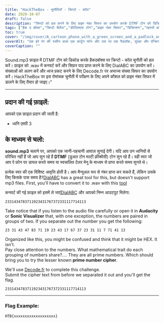 ```yaml
---
title: "HackTheBox - चुनौतियाँ - क्रिप्टो - कॉल"
date: 2020-10-07
draft: false
description: "क्रिप्टो को हल करने के लिए प्राइम नंबर सिफर का उपयोग करके DTMF टोन को डिक्रिप्ट करना सीखें - HackTheBox पर कॉल चुनौती।"
tags: ["हैक द बॉक्स","क्रिप्टो चैलेंज","डीटीएमएफ टोन","प्राइम नंबर सिफर","डिक्रिप्शन","रहस्यों को सुलझाना","क्रिप्टोग्राफी","ऑडियो रूपांतरण","डायलएबीसी","डीकोड.एफआर","डब्ल्यूएवी","एमपी 3","आवृत्ति","गणितीय विशेषता","झंडा","धृष्टता","सोनिक विज़ुअलाइज़र","नंबर","स्वचालित टेलर मेनू","पे फोन"]
toc: true
cover: "/img/cover/A_cartoon_phone_with_a_green_screen_and_a_padlock_on_it.png"
coverAlt: "एक हरे रंग की स्क्रीन वाला एक कार्टून फोन और उस पर एक पैडलॉक, सुरक्षा और एन्क्रिप्शन का प्रतीक है, पृष्ठभूमि में डीटीएमएफ टोन के साथ चित्रित किया गया है"
coverCaption: ""
---
```


Sound.mp3 फ़ाइल में DTMF टोन को डिकोड करके हैकदबॉक्स पर क्रिप्टो - कॉल चुनौती को हल करें। फ़ाइल को .wav में कनवर्ट करें और सिफ़र पाठ प्राप्त करने के लिए DialABC का उपयोग करें। संख्याओं को अलग करें और ध्वज प्रकट करने के लिए Decode.fr पर अभाज्य संख्या सिफर का उपयोग करें। HackTheBox पर इस रोमांचक चुनौती में परीक्षण के लिए अपने कौशल को प्राइम नंबर सिफर में डालने के लिए तैयार हो जाइए।"

______

## प्रदान की गई फ़ाइलें:

आपको एक फ़ाइल प्रदान की जाती है:
- ध्वनि एमपी 3

## के माध्यम से चलो:

**sound.mp3** चलाने पर, आपको एक जानी-पहचानी आवाज़ सुनाई देगी। यदि आप उन ध्वनियों से परिचित नहीं हैं जो आप सुन रहे हैं **DTMF** (डुअल टोन मल्टी फ़्रीक्वेंसी) टोन सुन रहे हैं। वही स्वर जो आप पे फ़ोन पर डायल करते समय या स्वचालित टेलर मेनू के माध्यम से प्राप्त करते समय सुनते थे।

प्रत्येक स्वर की एक विशिष्ट आवृत्ति होती है। आप मैन्युअल रूप से नंबर प्राप्त कर सकते हैं, लेकिन उसके लिए किसके पास समय है?[DialABC](http://www.dialabc.com/sound/detect/index.html) has a great tool for this, but doesn't support mp3 files. First, you'll have to convert it to .wav with this [tool](https://online-audio-converter.com/)

कनवर्ट की गई फ़ाइल को इसमें ले जाएं[DialABC](http://www.dialabc.com/sound/detect/index.html) और आपको निम्न आउटपुट मिलेगा:
```
2331434783711923431767372331117714113
```
 
Take notice that if you listen to the audio file carefully or open it in **Audacity** or **Sonic Visualizer** that, with one exception, the numbers are paired in groups of two.
If you separate out the number you get the following:
```
23 31 43 47 83 71 19 23 43 17 67 37 23 31 11 7 71 41 13
```

Organized like this, you might be confused and think that it might be HEX. It isn't.  
Pay close attention to the numbers. What mathematical trait do each grouping of numbers share?....
They are all prime numbers. Which should bring you to try the lesser known **prime number cipher**.

We'll use [Decode.fr](https://www.dcode.fr/prime-numbers-cipher) to complete this challenge.   
Submit the cipher text from before we separated it out and you'll get the flag.
```
2331434783711923431767372331117714113
```

______

### Flag Example:
```
HTB{xxxxxxxxxxxxxxxxxxx}
```